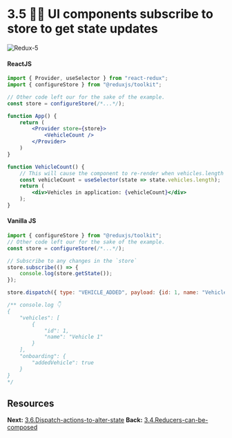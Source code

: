 # 3.5 🤷‍♂️ UI components subscribe to store to get state updates

![Redux-5](Redux-5.png)

#### ReactJS
```jsx
import { Provider, useSelector } from "react-redux";
import { configureStore } from "@reduxjs/toolkit";

// Other code left our for the sake of the example.
const store = configureStore(/*...*/);

function App() {
	return (
		<Provider store={store}>
			<VehicleCount />
		</Provider>
	)
}

function VehicleCount() {
	// This will cause the component to re-render when vehicles.length changes
	const vehicleCount = useSelector(state => state.vehicles.length);
	return (
		<div>Vehicles in application: {vehicleCount}</div>
	);
}
```

#### Vanilla JS 
```javascript
import { configureStore } from "@reduxjs/toolkit";
// Other code left our for the sake of the example.
const store = configureStore(/*...*/);

// Subscribe to any changes in the `store`
store.subscribe(() => {
	console.log(store.getState());
});

store.dispatch({ type: "VEHICLE_ADDED", payload: {id: 1, name: "Vehicle 1"}})

/** console.log 👇
{
    "vehicles": [
        {
            "id": 1,
            "name": "Vehicle 1"
        }
    ],
    "onboarding": {
        "addedVehicle": true
    }
}
*/

```

## Resources

**Next:** [3.6.Dispatch-actions-to-alter-state](3.6.Dispatch-actions-to-alter-state.md)
**Back:** [3.4.Reducers-can-be-composed](3.4.Reducers-can-be-composed.md)